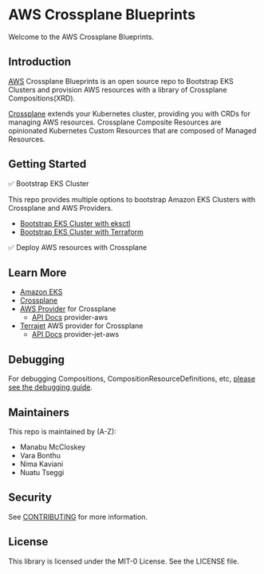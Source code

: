 # AWS Crossplane Blueprints
Welcome to the AWS Crossplane Blueprints.

## Introduction
[AWS](https://aws.amazon.com/) Crossplane Blueprints is an open source repo to Bootstrap EKS Clusters
and provision AWS resources with a library of Crossplane Compositions(XRD).

[Crossplane](https://crossplane.io/) extends your Kubernetes cluster, providing you with CRDs for managing AWS resources.
Crossplane Composite Resources are opinionated Kubernetes Custom Resources that are composed of Managed Resources.

## Getting Started

✅   Bootstrap EKS Cluster 

This repo provides multiple options to bootstrap Amazon EKS Clusters with Crossplane and AWS Providers.

- [Bootstrap EKS Cluster with eksctl](bootstrap/eksctl/README.md)
- [Bootstrap EKS Cluster with Terraform](bootstrap/terraform/README.md)

✅   Deploy AWS resources with Crossplane
<!--TBD Refer to the S3 example-->


## Learn More

- [Amazon EKS](https://aws.amazon.com/eks/)
- [Crossplane](https://crossplane.io/)
- [AWS Provider](https://github.com/crossplane/provider-aws) for Crossplane
  - [API Docs](https://doc.crds.dev/github.com/crossplane/provider-aws) provider-aws
- [Terrajet](https://github.com/crossplane-contrib/provider-jet-aws/releases) AWS provider for Crossplane
  - [API Docs](https://doc.crds.dev/github.com/crossplane-contrib/provider-jet-aws) provider-jet-aws

## Debugging 
For debugging Compositions, CompositionResourceDefinitions, etc, [please see the debugging guide](doc/debugging.md). 

## Maintainers
This repo is maintained by (A-Z):

 - Manabu McCloskey 
 - Vara Bonthu
 - Nima Kaviani
 - Nuatu Tseggi


## Security

See [CONTRIBUTING](CONTRIBUTING.md#security-issue-notifications) for more information.

## License

This library is licensed under the MIT-0 License. See the LICENSE file.

